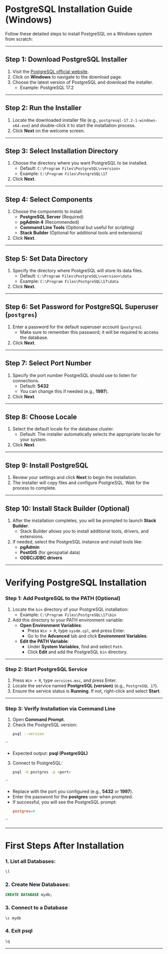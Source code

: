 # PostgreSQL Installation Guide (Windows)

Follow these detailed steps to install PostgreSQL on a Windows system from scratch:

---

## Step 1: Download PostgreSQL Installer
1. Visit the [PostgreSQL official website](https://www.postgresql.org/download/).
2. Click on **Windows** to navigate to the download page.
3. Choose the latest version of PostgreSQL and download the installer.
   - Example: PostgreSQL 17.2

---

## Step 2: Run the Installer
1. Locate the downloaded installer file (e.g., `postgresql-17.2-1-windows-x64.exe`) and double-click it to start the installation process.
2. Click **Next** on the welcome screen.

---

## Step 3: Select Installation Directory
1. Choose the directory where you want PostgreSQL to be installed.
   - Default: `C:\Program Files\PostgreSQL\<version>`
   - Example: `C:\Program Files\PostgreSQL\17`
2. Click **Next**.

---

## Step 4: Select Components
1. Choose the components to install:
   - **PostgreSQL Server** (Required)
   - **pgAdmin 4** (Recommended)
   - **Command Line Tools** (Optional but useful for scripting)
   - **Stack Builder** (Optional for additional tools and extensions)
2. Click **Next**.

---

## Step 5: Set Data Directory
1. Specify the directory where PostgreSQL will store its data files.
   - Default: `C:\Program Files\PostgreSQL\<version>\data`
   - Example: `C:\Program Files\PostgreSQL\17\data`
2. Click **Next**.

---

## Step 6: Set Password for PostgreSQL Superuser (`postgres`)
1. Enter a password for the default superuser account (`postgres`).
   - Make sure to remember this password; it will be required to access the database.
2. Click **Next**.

---

## Step 7: Select Port Number
1. Specify the port number PostgreSQL should use to listen for connections.
   - Default: **5432**
   - You can change this if needed (e.g., **1997**).
2. Click **Next**.

---

## Step 8: Choose Locale
1. Select the default locale for the database cluster.
   - Default: The installer automatically selects the appropriate locale for your system.
2. Click **Next**.

---

## Step 9: Install PostgreSQL
1. Review your settings and click **Next** to begin the installation.
2. The installer will copy files and configure PostgreSQL. Wait for the process to complete.

---

## Step 10: Install Stack Builder (Optional)
1. After the installation completes, you will be prompted to launch **Stack Builder**.
   - Stack Builder allows you to install additional tools, drivers, and extensions.
2. If needed, select the PostgreSQL instance and install tools like:
   - **pgAdmin**
   - **PostGIS** (for geospatial data)
   - **ODBC/JDBC drivers**

---

# Verifying PostgreSQL Installation

### **Step 1: Add PostgreSQL to the PATH (Optional)**
1. Locate the `bin` directory of your PostgreSQL installation:
   - Example: `C:\Program Files\PostgreSQL\17\bin`
2. Add this directory to your PATH environment variable:
   - **Open Environment Variables**:
     - Press `Win + R`, type `sysdm.cpl`, and press Enter.
     - Go to the **Advanced** tab and click **Environment Variables**.
   - **Edit the PATH Variable**:
     - Under **System Variables**, find and select `Path`.
     - Click **Edit** and add the PostgreSQL `bin` directory.

---

### **Step 2: Start PostgreSQL Service**
1. Press `Win + R`, type `services.msc`, and press Enter.
2. Locate the service named **PostgreSQL (version)** (e.g., `PostgreSQL 17`).
3. Ensure the service status is **Running**. If not, right-click and select **Start**.

---

### **Step 3: Verify Installation via Command Line**
1. Open **Command Prompt**.
2. Check the PostgreSQL version:
   ```bash
   psql --version

``
- Expected output: **psql (PostgreSQL) <version>**

3. Connect to PostgreSQL:
   ```bash
   psql -U postgres -p <port>

``

- Replace **<port>** with the port you configured (e.g., **5432** or **1997**).
- Enter the password for the **postgres** user when prompted.
- If successful, you will see the PostgreSQL prompt:
  ```makefile
  postgres=#

``

---

# First Steps After Installation

### 1. List all Databases:
```sql
\l

```

### 2. Create New Databases:
```sql
CREATE DATABASE mydb;

```

### 3. Connect to a Database
```sql
\c mydb

```

### 4.  Exit **psql**
```sql
\q

```

---


